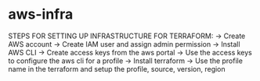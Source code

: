 # aws-infra


STEPS FOR SETTING UP INFRASTRUCTURE FOR TERRAFORM:
-> Create AWS account
-> Create IAM user and assign admin permission
-> Install AWS CLI
-> Create access keys from the aws portal
-> Use the access keys to configure the aws cli for a profile
-> Install terraform
-> Use the profile name in the terraform and setup the profile, source, version, region